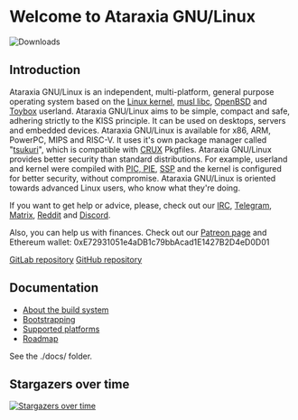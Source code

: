 # Welcome to Ataraxia GNU/Linux
![Downloads](
https://img.shields.io/github/downloads/ataraxialinux/ataraxia/total.svg)

## Introduction
Ataraxia GNU/Linux is an independent, multi-platform,  general purpose operating system based on the [Linux kernel](https://www.kernel.org/), [musl libc](http://www.musl-libc.org/), [OpenBSD](https://www.openbsd.org/) and [Toybox](https://landley.net/toybox) userland. Ataraxia GNU/Linux aims to be simple, compact and safe, adhering strictly to the KISS principle. It can be used on desktops, servers and embedded devices. Ataraxia GNU/Linux is available for x86, ARM, PowerPC, MIPS and RISC-V. It uses it's own package manager called "[tsukuri](https://github.com/ataraxialinux/tsukuri)", which is compatible with [CRUX](https://crux.nu/) Pkgfiles. Ataraxia GNU/Linux provides better security than standard distributions. For example, userland and kernel were compiled with [PIC, PIE](https://en.wikipedia.org/wiki/Position-independent_code), [SSP](https://en.wikipedia.org/wiki/Buffer_overflow_protection) and the kernel is configured for better security, without compromise. Ataraxia GNU/Linux is oriented towards advanced Linux users, who know what they're doing.

If you want to get help or advice, please, check out our [IRC](ircs://chat.freenode.net:6697/#ataraxialinux), [Telegram](https://t.me/ataraxialinux), [Matrix](https://matrix.to/#/#ataraxialinux:matrix.org), [Reddit](https://www.reddit.com/r/ataraxialinux/) and [Discord](https://discord.gg/sCQGvzz).

Also, you can help us with finances. Check out our [Patreon page](https://www.patreon.com/ataraxialinux)
and Ethereum wallet: 0xE72931051e4aDB1c79bbAcad1E1427B2D4eD0D01

[GitLab repository](https://gitlab.com/ataraxialinux/ataraxia)
[GitHub repository](https://github.com/ataraxialinux/ataraxia)

## Documentation
* [About the build system](docs/aboutbuildsystem.md)
* [Bootstrapping](docs/bootstrapping.md)
* [Supported platforms](docs/platforms.md)
* [Roadmap](docs/roadmap.md)

See the ./docs/ folder.

## Stargazers over time
[![Stargazers over time](https://starchart.cc/ataraxialinux/ataraxia.svg)](https://starchart.cc/ataraxialinux/ataraxia)
